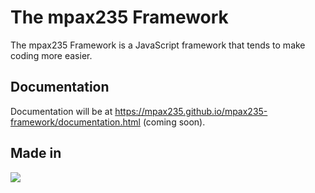 # The mpax235 Framework
The mpax235 Framework is a JavaScript framework that tends to make coding more easier.

## Documentation
Documentation will be at https://mpax235.github.io/mpax235-framework/documentation.html (coming soon).

## Made in
<img src="https://skillicons.dev/icons?i=js" />
